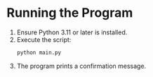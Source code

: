 # Running the Program

1. Ensure Python 3.11 or later is installed.
2. Execute the script:
   ```bash
   python main.py
   ```
3. The program prints a confirmation message.
